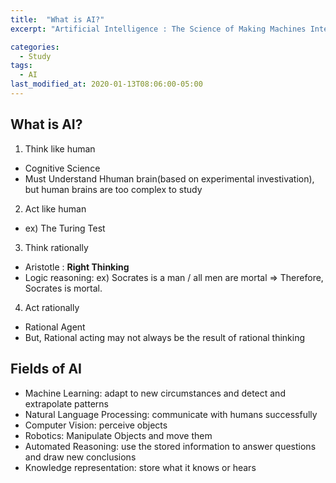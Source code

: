 ```yaml
---
title:  "What is AI?"
excerpt: "Artificial Intelligence : The Science of Making Machines Intelligent"

categories:
  - Study
tags:
  - AI
last_modified_at: 2020-01-13T08:06:00-05:00
---
```


## What is AI?

1. Think like human
  - Cognitive Science
  - Must Understand Hhuman brain(based on experimental investivation), but human brains are too complex to study
  
2. Act like human
  - ex) The Turing Test
  
3. Think rationally
  - Aristotle : **Right Thinking**
  - Logic reasoning: ex) Socrates is a man / all men are mortal => Therefore, Socrates is mortal.
  
4. Act rationally
  - Rational Agent
  - But, Rational acting may not always be the result of rational thinking
  
## Fields of AI

- Machine Learning: adapt to new circumstances and detect and extrapolate patterns
- Natural Language Processing: communicate with humans successfully
- Computer Vision: perceive objects
- Robotics: Manipulate Objects and move them
- Automated Reasoning: use the stored information to answer questions and draw new conclusions
- Knowledge representation: store what it knows or hears
